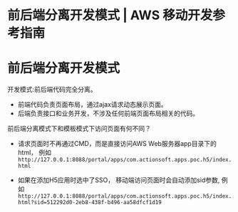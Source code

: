 # 前后端分离开发模式 | AWS 移动开发参考指南

# 前后端分离开发模式

开发模式:前后端代码完全分离。

  * 前端代码负责页面布局，通过ajax请求动态展示页面。
  * 后端负责接口和业务开发，不涉及任何前端页面布局相关的代码。

前后端分离模式下和模板模式下访问页面有何不同？

  * 请求页面时不再通过CMD，而是直接访问AWS Web服务器app目录下的html， 例如`http://127.0.0.1:8088/portal/apps/com.actionsoft.apps.poc.h5/index.html`

  * 如果在添加H5应用时选中了SSO， 移动端访问页面时会自动添加sid参数, 例如`http://127.0.0.1:8088/portal/apps/com.actionsoft.apps.poc.h5/index.html?sid=512292d0-2eb8-438f-b496-aa58dfcf1d19`
